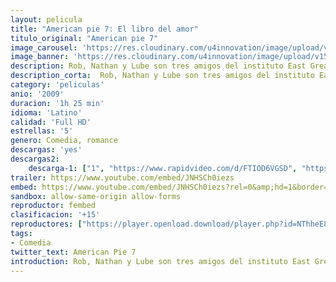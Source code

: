 ```yaml
---
layout: pelicula
title: "American pie 7: El libro del amor"
titulo_original: "American pie 7"
image_carousel: 'https://res.cloudinary.com/u4innovation/image/upload/v1559522831/pie7-poster-min_lrpebl.jpg'
image_banner: 'https://res.cloudinary.com/u4innovation/image/upload/v1559522837/pie7-banner-min_fd0qng.jpg'
description: Rob, Nathan y Lube son tres amigos del instituto East Great Falls que se proponen como misión conseguir el éxito entre las chicas. Tras varios intentos fallidos, accidentalmente descubren oculta en una biblioteca la Biblie de Sexo, una legendaria guí­a sobre la seducción que contiene multitud de secretos para el éxito sexual, escrito por alumnos de las generaciones anteriores de la escuela. Pero algunas páginas perdidas conducirán a divertidas sorpresas para todos... incluidos los ex-alumnos...
description_corta:  Rob, Nathan y Lube son tres amigos del instituto East Great Falls que se proponen como misión conseguir el éxito entre las chicas. Tras varios intentos fallidos, accidentalmente descubren oculta en una biblioteca la Biblie de Sexo, una legendaria guí­a sobre la seducción que contiene multitud de secretos para el éxito sexual, escrito por alumnos de las generaciones anteriores de la escuela. Pero algunas páginas perdidas conducirán a divertidas sorpresas para todos... incluidos los ex-alumnos...
category: 'peliculas'
anio: '2009'
duracion: '1h 25 min'
idioma: 'Latino'
calidad: 'Full HD'
estrellas: '5'
genero: Comedia, romance
descargas: 'yes'
descargas2:
    descarga-1: ["1", "https://www.rapidvideo.com/d/FTIOD6VGSD", "https://www.google.com/s2/favicons?domain=openload.co","OpenLoad","https://res.cloudinary.com/imbriitneysam/image/upload/v1541473684/mexico.png", "Latino", "Full HD"]
trailer: https://www.youtube.com/embed/JNHSCh0iezs
embed: https://www.youtube.com/embed/JNHSCh0iezs?rel=0&amp;hd=1&border=0&wmode=opaque&enablejsapi=1&modestbranding=1&controls=1&showinfo=1
sandbox: allow-same-origin allow-forms
reproductor: fembed
clasificacion: '+15'
reproductores: ["https://player.openload.download/player.php?id=NThheE8vVlFPWUVQaGo2Y0JxclF0aFIwVC8zZEljWmVaNjhFa1VVNzNHSUQ4Z2o3RXJpTEZlQnl6cFN4MktJRkxlTjhFYTJ0Mm1TU0ROV3dpUHlaalE9PQ"]
tags:
- Comedia
twitter_text: American Pie 7
introduction: Rob, Nathan y Lube son tres amigos del instituto East Great Falls que se proponen como misión conseguir el éxito entre las chicas. Tras varios intentos fallidos, accidentalmente descubren oculta en una biblioteca la Biblie de Sexo, una legendaria guí­a sobre la seducción que contiene multitud de secretos para el éxito sexual, escrito por alumnos de las generaciones anteriores de la escuela. Pero algunas páginas perdidas conducirán a divertidas sorpresas para todos... incluidos los ex-alumnos...
---
```












